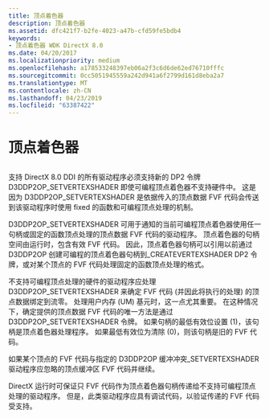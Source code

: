 ```yaml
---
title: 顶点着色器
description: 顶点着色器
ms.assetid: dfc421f7-b2fe-4023-a47b-cfd59fe5bdb4
keywords:
- 顶点着色器 WDK DirectX 8.0
ms.date: 04/20/2017
ms.localizationpriority: medium
ms.openlocfilehash: a178533248397eb06a2f3c6d6de62ed76710fffc
ms.sourcegitcommit: 0cc5051945559a242d941a6f2799d161d8eba2a7
ms.translationtype: MT
ms.contentlocale: zh-CN
ms.lasthandoff: 04/23/2019
ms.locfileid: "63387422"
---
```

# <a name="vertex-shaders"></a>顶点着色器


## <span id="ddk_vertex_shaders_gg"></span><span id="DDK_VERTEX_SHADERS_GG"></span>


支持 DirectX 8.0 DDI 的所有驱动程序必须支持新的 DP2 令牌 D3DDP2OP\_SETVERTEXSHADER 即使可编程顶点着色器不支持硬件中。 这是因为 D3DDP2OP\_SETVERTEXSHADER 是依据传入的顶点数据 FVF 代码会传送到该驱动程序时使用 fixed 的函数和可编程顶点处理的机制。

D3DDP2OP\_SETVERTEXSHADER 可用于通知的当前可编程顶点着色器使用任一句柄或固定的函数顶点处理的顶点数据 FVF 代码的驱动程序。 顶点着色器的句柄空间由运行时，包含有效 FVF 代码。 因此，顶点着色器句柄可以引用以前通过 D3DDP2OP 创建可编程的顶点着色器句柄到\_CREATEVERTEXSHADER DP2 令牌，或对某个顶点的 FVF 代码处理固定的函数顶点处理的格式。

不支持可编程顶点处理的硬件的驱动程序应处理 D3DDP2OP\_SETVERTEXSHADER 来确定 FVF 代码 (并因此将执行的处理) 的顶点数据绑定到流零。 处理用户内存 (UM) 基元时，这一点尤其重要。 在这种情况下，确定提供的顶点数据 FVF 代码的唯一方法是通过 D3DDP2OP\_SETVERTEXSHADER 令牌。 如果句柄的最低有效位设置 (1)，该句柄是顶点着色器处理程序。 如果最低有效位为清除 (0)，则该句柄是旧的 FVF 代码。

如果某个顶点的 FVF 代码与指定的 D3DDP2OP 缓冲冲突\_SETVERTEXSHADER 驱动程序应忽略的顶点缓冲区 FVF 代码并继续。

DirectX 运行时可保证只 FVF 代码作为顶点着色器句柄传递给不支持可编程顶点处理的驱动程序。 但是，此类驱动程序应具有调试代码，以验证传递的 FVF 代码受支持。

 

 





